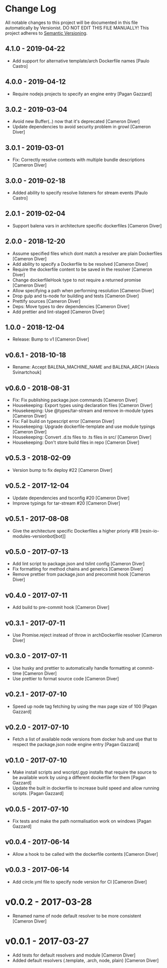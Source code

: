 # Change Log

All notable changes to this project will be documented in this file
automatically by Versionist. DO NOT EDIT THIS FILE MANUALLY!
This project adheres to [Semantic Versioning](http://semver.org/).

## 4.1.0 - 2019-04-22

* Add support for alternative template/arch Dockerfile names [Paulo Castro]

## 4.0.0 - 2019-04-12

* Require nodejs projects to specify an engine entry [Pagan Gazzard]

## 3.0.2 - 2019-03-04

* Avoid new Buffer(..) now that it's deprecated [Cameron Diver]
* Update dependencies to avoid security problem in growl [Cameron Diver]

## 3.0.1 - 2019-03-01

* Fix: Correctly resolve contexts with multiple bundle descriptions [Cameron Diver]

## 3.0.0 - 2019-02-18

* Added ability to specify resolve listeners for stream events [Paulo Castro]

## 2.0.1 - 2019-02-04

* Support balena vars in architecture specific dockerfiles [Cameron Diver]

## 2.0.0 - 2018-12-20

* Assume specified files which dont match a resolver are plain Dockerfiles [Cameron Diver]
* Add ability to specify a Dockerfile to be resolved [Cameron Diver]
* Require the dockerfile content to be saved in the resolver [Cameron Diver]
* Change dockerfileHook type to not require a returned promise [Cameron Diver]
* Allow specifying a path when performing resolution [Cameron Diver]
* Drop gulp and ts-node for building and tests [Cameron Diver]
* Prettify sources [Cameron Diver]
* Deps: Move types to dev dependencies [Cameron Diver]
* Add prettier and lint-staged [Cameron Diver]

## 1.0.0 - 2018-12-04

* Release: Bump to v1 [Cameron Diver]

## v0.6.1 - 2018-10-18

* Rename: Accept BALENA_MACHINE_NAME and BALENA_ARCH [Alexis Svinartchouk]

## v0.6.0 - 2018-08-31

* Fix: Fix publishing package.json commands [Cameron Diver]
* Housekeeping: Export types using declaration files [Cameron Diver]
* Housekeeping: Use @types/tar-stream and remove in-module types [Cameron Diver]
* Fix: Fail build on typescript error [Cameron Diver]
* Housekeeping: Upgrade dockerfile-template and use module typings [Cameron Diver]
* Housekeeping: Convert .d.ts files to .ts files in src/ [Cameron Diver]
* Housekeeping: Don't store build files in repo [Cameron Diver]

## v0.5.3 - 2018-02-09

* Version bump to fix deploy #22 [Cameron Diver]

## v0.5.2 - 2017-12-04

* Update dependencies and tsconfig #20 [Cameron Diver]
* Improve typings for tar-stream #20 [Cameron Diver]

## v0.5.1 - 2017-08-08

* Give the architecture specific Dockerfiles a higher prioriy #18 [resin-io-modules-versionbot[bot]]

## v0.5.0 - 2017-07-13

* Add lint script to package.json and tslint config [Cameron Diver]
* Fix formatting for method chains and generics [Cameron Diver]
* Remove prettier from package.json and precommit hook [Cameron Diver]

## v0.4.0 - 2017-07-11

* Add build to pre-commit hook [Cameron Diver]

## v0.3.1 - 2017-07-11

* Use Promise.reject instead of throw in archDockerfile resolver [Cameron Diver]

## v0.3.0 - 2017-07-11

* Use husky and prettier to automatically handle formatting at commit-time [Cameron Diver]
* Use prettier to format source code [Cameron Diver]

## v0.2.1 - 2017-07-10

* Speed up node tag fetching by using the max page size of 100 [Pagan Gazzard]

## v0.2.0 - 2017-07-10

* Fetch a list of available node versions from docker hub and use that to respect the package.json node engine entry [Pagan Gazzard]

## v0.1.0 - 2017-07-10

* Make install scripts and wscript/.gyp installs that require the source to be available work by using a different dockerfile for them [Pagan Gazzard]
* Update the built in dockerfile to increase build speed and allow running scripts. [Pagan Gazzard]

## v0.0.5 - 2017-07-10

* Fix tests and make the path normalisation work on windows [Pagan Gazzard]

## v0.0.4 - 2017-06-14

* Allow a hook to be called with the dockerfile contents [Cameron Diver]

## v0.0.3 - 2017-06-14

* Add circle.yml file to specify node version for CI [Cameron Diver]

# v0.0.2 - 2017-03-28

* Renamed name of node default resolver to be more consistent [Cameron Diver]

# v0.0.1 - 2017-03-27

* Add tests for default resolvers and module [Cameron Diver]
* Added default resolvers (.template, .arch, node, plain) [Cameron Diver]
